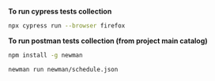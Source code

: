 **To run cypress tests collection**
```bash
npx cypress run --browser firefox
```
**To run postman tests collection (from project main catalog)**

```bash 
npm install -g newman
```

```bash
newman run newman/schedule.json
```
